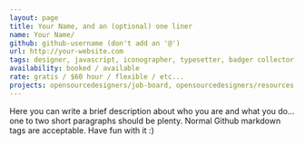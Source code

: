 ```yaml
---
layout: page
title: Your Name, and an (optional) one liner
name: Your Name/
github: github-username (don't add an '@')
url: http://your-website.com
tags: designer, javascript, iconographer, typesetter, badger collector
availability: booked / available
rate: gratis / $60 hour / flexible / etc...
projects: opensourcedesigners/job-board, opensourcedesigners/resources, github-user/repo-name
---
```


Here you can write a brief description about who you are and what you do... one to two short paragraphs should be plenty. Normal Github markdown tags are acceptable. Have fun with it :)
